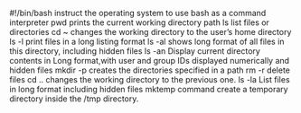 #!/bin/bash  instruct the operating system to use bash as a command interpreter
pwd prints the current working directory path
ls list files or directories
cd ~ changes the working directory to the user’s home directory
ls -l print files in a long listing format
ls -al shows long format of all files in this directory, including hidden files
ls -an Display current directory contents in Long format,with user and group IDs displayed numerically and hidden files
mkdir -p creates the directories specified in a path
rm -r delete files
cd .. changes the working directory to the previous one.
ls -la List files in long format including hidden files
mktemp command create a temporary directory inside the /tmp directory.
